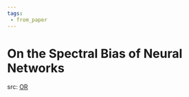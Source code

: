 ```yaml
---
tags:
 - from_paper
---
```


# On the Spectral Bias of Neural Networks

src: [OR](https://openreview.net/forum?id=r1gR2sC9FX)

